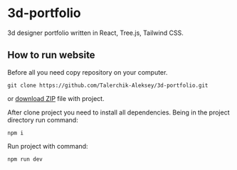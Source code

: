 # 3d-portfolio

3d designer portfolio written in React, Tree.js, Tailwind CSS.

## How to run website

Before all you need copy repository on your computer.

```
git clone https://github.com/Talerchik-Aleksey/3d-portfolio.git
```

or [download ZIP](https://github.com/Talerchik-Aleksey/3d-portfolio/archive/refs/heads/master.zip) file with project.

After clone project you need to install all dependencies. Being in the project directory run command:

```
npm i
```

Run project with command:

```
npm run dev
```
